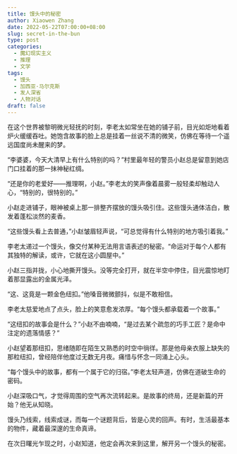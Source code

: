 ```yaml
---
title: 馒头中的秘密
author: Xiaowen Zhang
date: 2022-05-22T07:00:00+08:00
slug: secret-in-the-bun
type: post
categories:
  - 魔幻现实主义
  - 推理
  - 文学
tags:
  - 馒头
  - 加西亚·马尔克斯
  - 发人深省
  - 人物对话
draft: false
---
```


在这个世界被黎明微光轻抚的时刻，李老太如常坐在她的铺子前，目光如炬地看着炉火缓缓吞吐。她饱含故事的脸上总是挂着一丝说不清的微笑，仿佛在等待一个遥远国度尚未醒来的梦。

“李婆婆，今天大清早上有什么特别的吗？”村里最年轻的警员小赵总是留意到她店门口挂着的那一抹神秘红绸。

“还是你的老爱好——推理啊，小赵。”李老太的笑声像着晨雾一般轻柔却触动人心，“特别的，很特别的。”

小赵走进铺子，眼神被桌上那一排整齐摆放的馒头吸引住。这些馒头通体洁白，散发着蓬松淡然的麦香。

“这些馒头看上去普通，”小赵皱眉轻声说，“可总觉得有什么特别的地方吸引着我。”

李老太递过一个馒头，像交付某种无法用言语表述的秘密。“命运对于每个人都有其独特的解读，或许，它就在这小圆屋中。”

小赵三指并拢，小心地撕开馒头。没等完全打开，就在半空中停住，目光震惊地盯着那显露出的金属光泽。

“这、这竟是一颗金色纽扣。”他嗓音微微颤抖，似是不敢相信。

李老太慈爱地点了点头，脸上的笑意愈发浓厚。“每个馒头都承载着一个故事。”

“这纽扣的故事会是什么？”小赵不由喃喃，“是过去某个疏忽的巧手工匠？是命中注定的遗落情感？”

小赵望着那纽扣，思绪随即在陌生又熟悉的时空中徜徉。那是他母亲衣服上缺失的那粒纽扣，曾经陪伴他度过无数无月夜。痛惜与怀念一同涌上心头。

“每个馒头中的故事，都有一个属于它的归宿。”李老太轻声道，仿佛在道破生命的密码。

小赵深吸口气，才觉得周围的空气再次流转起来。是故事的终局，还是新篇的开始？他无从知晓。

馒头乃线索，线索成谜，而每一个谜题背后，皆是心灵的回声。有时，生活最基本的物件，藏着最深邃的生命真谛。

在次日曙光乍现之时，小赵知道，他定会再次来到这里，解开另一个馒头的秘密。